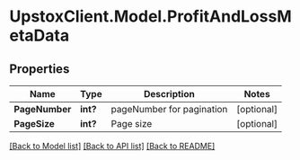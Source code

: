 # UpstoxClient.Model.ProfitAndLossMetaData
## Properties

Name | Type | Description | Notes
------------ | ------------- | ------------- | -------------
**PageNumber** | **int?** | pageNumber for pagination | [optional] 
**PageSize** | **int?** | Page size | [optional] 

[[Back to Model list]](../README.md#documentation-for-models) [[Back to API list]](../README.md#documentation-for-api-endpoints) [[Back to README]](../README.md)

